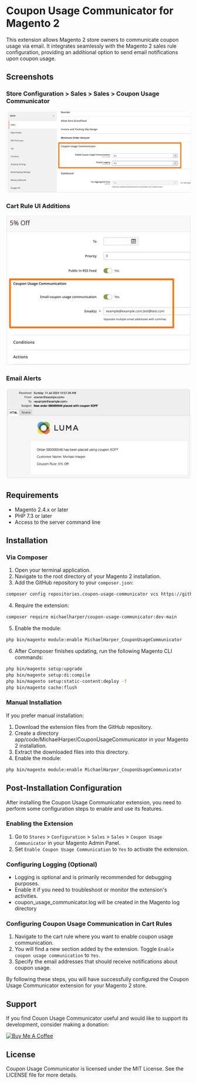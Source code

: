 # Coupon Usage Communicator for Magento 2

This extension allows Magento 2 store owners to communicate coupon usage via email. It integrates seamlessly with the Magento 2 sales rule configuration, providing an additional option to send email notifications upon coupon usage.

## Screenshots

### Store Configuration > Sales > Sales > Coupon Usage Communicator
![Store Configuration UI](images/CouponUsageCommunicator_SalesConfigUI.jpg)

### Cart Rule UI Additions
![Cart Rule UI Additions](images/CouponUsageCommunicator_CartRuleUI.jpg)

### Email Alerts
![Email Alerts](images/CouponUsageCommunicator_Email.jpg)

## Requirements

- Magento 2.4.x or later
- PHP 7.3 or later
- Access to the server command line

## Installation

### Via Composer

1. Open your terminal application.
2. Navigate to the root directory of your Magento 2 installation.
3. Add the GitHub repository to your `composer.json`:

```bash
composer config repositories.coupon-usage-communicator vcs https://github.com/michaelharper/Coupon-Usage-Communicator
```
4. Require the extension:

```bash
composer require michaelharper/coupon-usage-communicator:dev-main
```
5. Enable the module:

```bash
php bin/magento module:enable MichaelHarper_CouponUsageCommunicator
```

6. After Composer finishes updating, run the following Magento CLI commands:

```bash
php bin/magento setup:upgrade
php bin/magento setup:di:compile
php bin/magento setup:static-content:deploy -f
php bin/magento cache:flush
```
### Manual Installation
If you prefer manual installation:

1. Download the extension files from the GitHub repository.
2. Create a directory app/code/MichaelHarper/CouponUsageCommunicator in your Magento 2 installation.
3. Extract the downloaded files into this directory.
4. Enable the module:

```bash
php bin/magento module:enable MichaelHarper_CouponUsageCommunicator
```

## Post-Installation Configuration

After installing the Coupon Usage Communicator extension, you need to perform some configuration steps to enable and use its features.

### Enabling the Extension

1. Go to `Stores` > `Configuration` > `Sales` > `Sales` > `Coupon Usage Communicator` in your Magento Admin Panel.
2. Set `Enable Coupon Usage Communication` to `Yes` to activate the extension.

### Configuring Logging (Optional)

- Logging is optional and is primarily recommended for debugging purposes.
- Enable it if you need to troubleshoot or monitor the extension's activities.
- coupon_usage_communicator.log will be created in the Magento log directory

### Configuring Coupon Usage Communication in Cart Rules

1. Navigate to the cart rule where you want to enable coupon usage communication.
2. You will find a new section added by the extension. Toggle `Enable coupon usage communication` to `Yes`.
3. Specify the email addresses that should receive notifications about coupon usage.

By following these steps, you will have successfully configured the Coupon Usage Communicator extension for your Magento 2 store.

## Support

If you find Couon Usage Communicator useful and would like to support its development, consider making a donation:

<a href="https://www.buymeacoffee.com/michaelharper" target="_blank"><img src="https://cdn.buymeacoffee.com/buttons/default-orange.png" alt="Buy Me A Coffee" height="41" width="174"></a>

## License

Coupon Usage Communicator is licensed under the MIT License. See the LICENSE file for more details.
